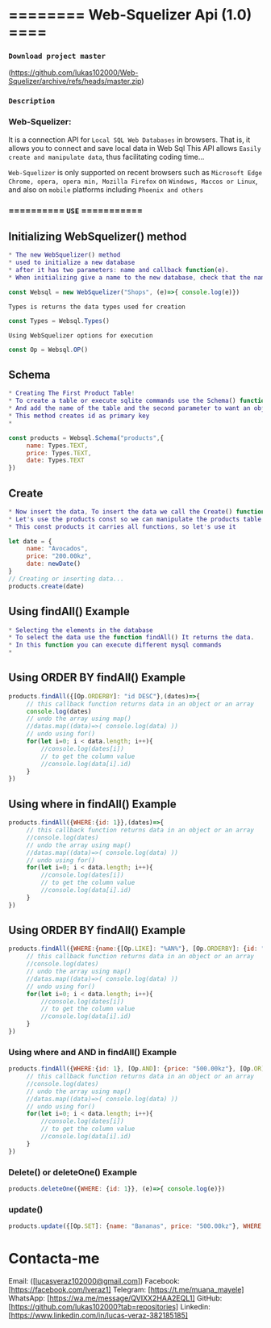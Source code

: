 # ======== Web-Squelizer Api (1.0) ====

### `Download project master`
(https://github.com/lukas102000/Web-Squelizer/archive/refs/heads/master.zip)

### `Description`
### Web-Squelizer: 
It is a connection API for `Local SQL Web Databases` in browsers.
That is, it allows you to connect and save local data in Web Sql
This API allows `Easily create and manipulate data`, thus facilitating coding time...

`Web-Squelizer` is only supported on recent browsers such as `Microsoft Edge Chrome, opera, opera min, Mozilla Firefox` on
`Windows, Maccos or Linux`, and also on `mobile` platforms including `Phoenix and others`

### ========== `USE` ===========
## Initializing WebSquelizer() method
````m
* The new WebSquelizer() method
* used to initialize a new database
* after it has two parameters: name and callback function(e).
* When initializing give a name to the new database, check that the name is not the same as the others...
````
````js
const Websql = new WebSquelizer("Shops", (e)=>{ console.log(e)})
````
`Types is returns the data types used for creation`
````js
const Types = Websql.Types()
````
`Using WebSquelizer options for execution`
````js
const Op = Websql.OP()
````
## Schema
````m
* Creating The First Product Table!
* To create a table or execute sqlite commands use the Schema() function
* And add the name of the table and the second parameter to want an object ie columns.
* This method creates id as primary key
*
````
````js
const products = Websql.Schema("products",{
     name: Types.TEXT,
     price: Types.TEXT,
     date: Types.TEXT
})
````
## Create
````m
* Now insert the data, To insert the data we call the Create() function with the data
* Let's use the products const so we can manipulate the products table.
* This const products it carries all functions, so let's use it
````
````js
let date = {
     name: "Avocados",
     price: "200.00kz",
     date: newDate()
}
// Creating or inserting data...
products.create(date)

````
## Using findAll() Example
````m
* Selecting the elements in the database
* To select the data use the function findAll() It returns the data.
* In this function you can execute different mysql commands
*
````
## Using ORDER BY findAll() Example
````js
products.findAll({[Op.ORDERBY]: "id DESC"},(dates)=>{
     // this callback function returns data in an object or an array
     console.log(dates)
     // undo the array using map()
     //datas.map((data)=>( console.log(data) ))
     // undo using for()
     for(let i=0; i < data.length; i++){
         //console.log(dates[i])
         // to get the column value
         //console.log(data[i].id)
     }
})
````
## Using where in findAll() Example
````js
products.findAll({WHERE:{id: 1}},(dates)=>{
     // this callback function returns data in an object or an array
     //console.log(dates)
     // undo the array using map()
     //datas.map((data)=>( console.log(data) ))
     // undo using for()
     for(let i=0; i < data.length; i++){
         //console.log(dates[i])
         // to get the column value
         //console.log(data[i].id)
     }
})
````
## Using ORDER BY findAll() Example

````js
products.findAll({WHERE:{name:{[Op.LIKE]: "%AN%"}, [Op.ORDERBY]: {id: "DESC"} }},(dates)=>{
     // this callback function returns data in an object or an array
     //console.log(dates)
     // undo the array using map()
     //datas.map((data)=>( console.log(data) ))
     // undo using for()
     for(let i=0; i < data.length; i++){
         //console.log(dates[i])
         // to get the column value
         //console.log(data[i].id)
     }
})
````
### Using where and AND in findAll() Example
````js
products.findAll({WHERE:{id: 1}, [Op.AND]: {price: "500.00kz"}, [Op.OR]: {name: "Bananas"}},(dates)=>{
     // this callback function returns data in an object or an array
     //console.log(dates)
     // undo the array using map()
     //datas.map((data)=>( console.log(data) ))
     // undo using for()
     for(let i=0; i < data.length; i++){
         //console.log(dates[i])
         // to get the column value
         //console.log(data[i].id)
     }
})
````

### Delete() or deleteOne() Example
````js
products.deleteOne({WHERE: {id: 1}}, (e)=>{ console.log(e)})

````
### update()
````js
products.update({[Op.SET]: {name: "Bananas", price: "500.00kz"}, WHERE:{id: 2} }, ()=>{})
````

# Contacta-me
Email: ([lucasveraz102000@gmail.com])
Facebook: [https://facebook.com/lveraz1]
Telegram: [https://t.me/muana_mayele]
WhatsApp: [https://wa.me/message/QVIXX2HAA2EQL1]
GitHub: [https://github.com/lukas102000?tab=repositories]
Linkedin: [https://www.linkedin.com/in/lucas-veraz-382185185]
